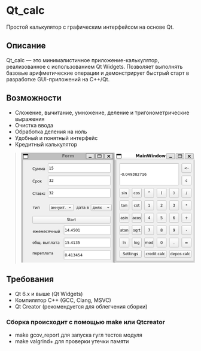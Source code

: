 # Qt_calc

Простой калькулятор с графическим интерфейсом на основе Qt.

## Описание

Qt_calc — это минималистичное приложение-калькулятор, реализованное с использованием Qt Widgets. Позволяет выполнять базовые арифметические операции и демонстрирует быстрый старт в разработке GUI-приложений на C++/Qt.

## Возможности

- Сложение, вычитание, умножение, деление и тригонометрические выражения
- Очистка ввода
- Обработка деления на ноль
- Удобный и понятный интерфейс
- Кредитный калькулятор 

> ![Главное окно](docs/s21_calc.png)

## Требования

- Qt 6.x и выше (Qt Widgets)
- Компилятор C++ (GCC, Clang, MSVC)
- Qt Creator (рекомендуется для облегчения сборки)

### Сборка происходит с помощью make или Qtcreator
- make gcov_report для запуска гугл тестов модуля
- make valgrind+ для проверки утечки памяти

